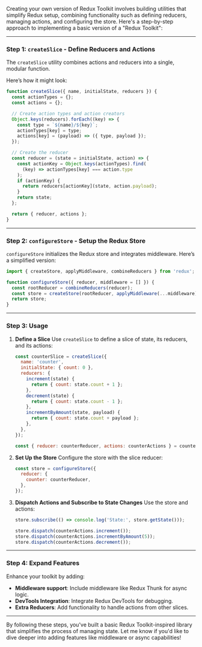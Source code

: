 Creating your own version of Redux Toolkit involves building utilities that simplify Redux setup, combining functionality such as defining reducers, managing actions, and configuring the store. Here's a step-by-step approach to implementing a basic version of a "Redux Toolkit":

---

### **Step 1: `createSlice` - Define Reducers and Actions**
The `createSlice` utility combines actions and reducers into a single, modular function.

Here’s how it might look:
```javascript
function createSlice({ name, initialState, reducers }) {
  const actionTypes = {};
  const actions = {};

  // Create action types and action creators
  Object.keys(reducers).forEach((key) => {
    const type = `${name}/${key}`;
    actionTypes[key] = type;
    actions[key] = (payload) => ({ type, payload });
  });

  // Create the reducer
  const reducer = (state = initialState, action) => {
    const actionKey = Object.keys(actionTypes).find(
      (key) => actionTypes[key] === action.type
    );
    if (actionKey) {
      return reducers[actionKey](state, action.payload);
    }
    return state;
  };

  return { reducer, actions };
}
```

---

### **Step 2: `configureStore` - Setup the Redux Store**
`configureStore` initializes the Redux store and integrates middleware. Here’s a simplified version:
```javascript
import { createStore, applyMiddleware, combineReducers } from 'redux';

function configureStore({ reducer, middleware = [] }) {
  const rootReducer = combineReducers(reducer);
  const store = createStore(rootReducer, applyMiddleware(...middleware));
  return store;
}
```

---

### **Step 3: Usage**

1. **Define a Slice**
   Use `createSlice` to define a slice of state, its reducers, and its actions:
   ```javascript
   const counterSlice = createSlice({
     name: 'counter',
     initialState: { count: 0 },
     reducers: {
       increment(state) {
         return { count: state.count + 1 };
       },
       decrement(state) {
         return { count: state.count - 1 };
       },
       incrementByAmount(state, payload) {
         return { count: state.count + payload };
       },
     },
   });

   const { reducer: counterReducer, actions: counterActions } = counterSlice;
   ```

2. **Set Up the Store**
   Configure the store with the slice reducer:
   ```javascript
   const store = configureStore({
     reducer: {
       counter: counterReducer,
     },
   });
   ```

3. **Dispatch Actions and Subscribe to State Changes**
   Use the store and actions:
   ```javascript
   store.subscribe(() => console.log('State:', store.getState()));

   store.dispatch(counterActions.increment());
   store.dispatch(counterActions.incrementByAmount(5));
   store.dispatch(counterActions.decrement());
   ```

---

### **Step 4: Expand Features**
Enhance your toolkit by adding:
- **Middleware support**: Include middleware like Redux Thunk for async logic.
- **DevTools Integration**: Integrate Redux DevTools for debugging.
- **Extra Reducers**: Add functionality to handle actions from other slices.

---

By following these steps, you've built a basic Redux Toolkit-inspired library that simplifies the process of managing state. Let me know if you'd like to dive deeper into adding features like middleware or async capabilities!